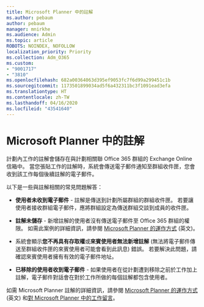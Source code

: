 ```yaml
---
title: Microsoft Planner 中的註解
ms.author: pebaum
author: pebaum
manager: mnirkhe
ms.audience: Admin
ms.topic: article
ROBOTS: NOINDEX, NOFOLLOW
localization_priority: Priority
ms.collection: Adm_O365
ms.custom:
- "9001717"
- "3810"
ms.openlocfilehash: 682a00364063d395ef9053fc7f6d99a299451c1b
ms.sourcegitcommit: 1173501899034ad5f6a432311bc3f1091ead3efa
ms.translationtype: HT
ms.contentlocale: zh-TW
ms.lasthandoff: 04/16/2020
ms.locfileid: "43541640"
---
```

# <a name="comments-in-microsoft-planner"></a>Microsoft Planner 中的註解

計劃內工作的註解會儲存在與計劃相關聯 Office 365 群組的 Exchange Online 信箱中。  當您張貼工作的註解時，系統會傳送電子郵件通知至群組收件匣，您會收到該工作每個後續註解的電子郵件。

以下是一些與註解相關的常見問題解答：

- **使用者未收到電子郵件** - 註解是傳送到計劃所屬群組的群組收件匣。 若要讓使用者接收群組電子郵件，應將群組設定為傳送群組交談到成員的收件匣。

- **註解未儲存** - 新增註解的使用者沒有傳送電子郵件至 Office 365 群組的權限。 如需此案例的詳細資訊，請參閱 [Microsoft Planner 的運作方式](https://techcommunity.microsoft.com/t5/planner-blog/how-microsoft-planner-works/ba-p/1214736) (英文)。

- 系統會顯示**您不再具有存取權**或**來賓使用者無法新增註解** (無法將電子郵件傳送至群組收件匣的來賓使用者可能會看到此訊息) 錯誤。 若要解決此問題，請確認來賓使用者擁有有效的電子郵件地址。

- **已移除的使用者收到電子郵件** - 如果使用者在從計劃遭到移除之前於工作加上註解，電子郵件對話會在對於工作所做的每個註解都包含使用者。

如需 Microsoft Planner 註解的詳細資訊，請參閱 [Microsoft Planner 的運作方式](https://techcommunity.microsoft.com/t5/planner-blog/how-microsoft-planner-works/ba-p/1214736) (英文) 和[對 Microsoft Planner 中的工作留言](https://support.microsoft.com/zh-TW/office/comment-on-tasks-in-microsoft-planner-fd4aedde-7785-4cd0-96ee-122fbc9140e1)。
